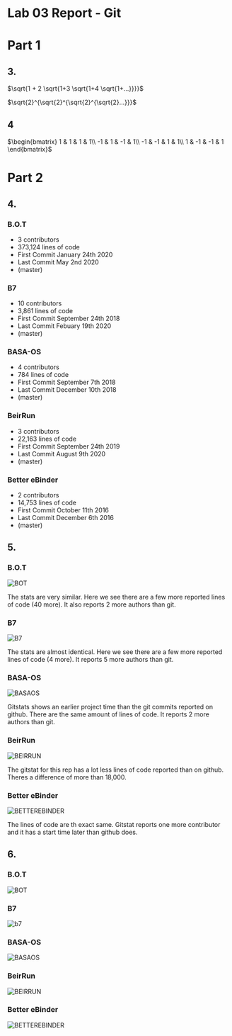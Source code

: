 # Lab 03 Report - Git

# Part 1

## 3.

$\sqrt{1 + 2 \sqrt{1+3 \sqrt{1+4 \sqrt{1+...}}}}$

$\sqrt{2}^{\sqrt{2}^{\sqrt{2}^{\sqrt{2}...}}}$

## 4

$\begin{bmatrix}
1 & 1 & 1 & 1\\
-1 & 1 & -1 & 1\\
-1 & -1 & 1 & 1\\
1 & -1 & -1 & 1
\end{bmatrix}$

# Part 2

## 4.

### B.O.T

- 3 contributors
- 373,124 lines of code
- First Commit January 24th 2020
- Last Commit May 2nd 2020
- (master)

### B7

- 10 contributors
- 3,861 lines of code
- First Commit September 24th 2018
- Last Commit Febuary 19th 2020
- (master)

### BASA-OS

- 4 contributors
- 784 lines of code
- First Commit September 7th 2018
- Last Commit December 10th 2018
- (master)

### BeirRun

- 3 contributors
- 22,163 lines of code
- First Commit September 24th 2019
- Last Commit August 9th 2020
- (master)

### Better eBinder

- 2 contributors
- 14,753 lines of code
- First Commit October 11th 2016
- Last Commit December 6th 2016
- (master)

## 5.

### B.O.T

![BOT](bot.png)

The stats are very similar. Here we see there are a few more reported lines of code (40 more). It also reports 2 more authors than git.

### B7

![B7](b7.png)

The stats are almost identical. Here we see there are a few more reported lines of code (4 more). It reports 5 more authors than git.

### BASA-OS

![BASAOS](basaos.png)

Gitstats shows an earlier project time than the git commits reported on github. There are the same amount of lines of code. It reports 2 more authors than git.

### BeirRun

![BEIRRUN](beirrun.png)

The gitstat for this rep has a lot less lines of code reported than on github. Theres a difference of more than 18,000.

### Better eBinder

![BETTEREBINDER](betterebinder.png)

The lines of code are th exact same. Gitstat reports one more contributor and it has a start time later than github does.

## 6.

### B.O.T

![BOT](https://youtu.be/7yOwpPv27is)

### B7

![b7](https://youtu.be/KyLP_PYUkI4)

### BASA-OS

![BASAOS](https://youtu.be/Duv6WZshL1I)

### BeirRun

![BEIRRUN](https://youtu.be/hW4t6pscJwA)

### Better eBinder

![BETTEREBINDER](https://youtu.be/LpY3XP5FCTc)
